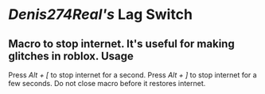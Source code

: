 *Denis274Real's* Lag Switch
=========================
Macro to stop internet. It's useful for making glitches in roblox.
Usage
-----
Press *Alt + [* to stop internet for a second.
Press *Alt + ]* to stop internet for a few seconds.
Do not close macro before it restores internet.
